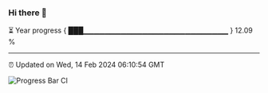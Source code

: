 ### Hi there 👋

⏳ Year progress { ███▁▁▁▁▁▁▁▁▁▁▁▁▁▁▁▁▁▁▁▁▁▁▁▁▁▁▁ } 12.09 %

---

⏰ Updated on Wed, 14 Feb 2024 06:10:54 GMT

![Progress Bar CI](https://github.com/Shyam-Makwana/GitHub-Actions-Demo/workflows/Progress%20Bar%20CI/badge.svg)
